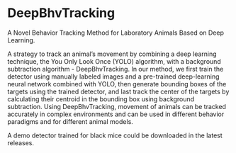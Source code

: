 # DeepBhvTracking
A Novel Behavior Tracking Method for Laboratory Animals Based on Deep Learning.

A strategy to track an animal’s movement by combining a deep learning technique, the You Only Look Once (YOLO) algorithm, with a background subtraction algorithm - DeepBhvTracking. In our method, we first train the detector using manually labeled images and a pre-trained deep-learning neural network combined with YOLO, then generate bounding boxes of the targets using the trained detector, and last track the center of the targets by calculating their centroid in the bounding box using background subtraction. Using DeepBhvTracking, movement of animals can be tracked accurately in complex environments and can be used in different behavior paradigms and for different animal models.

A demo detector trained for black mice could be downloaded in the latest releases.
